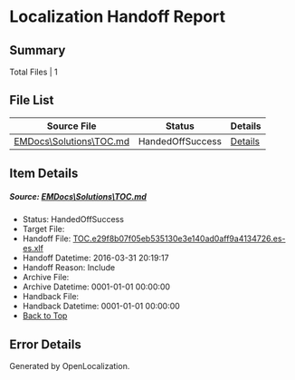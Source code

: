 # <a name='report-top'></a> Localization Handoff Report

## Summary
 Total Files | 1

## File List
 Source File | Status | Details 
 ----------- | ------ | ------- 
 [EMDocs\Solutions\TOC.md](https://github.com/Microsoft/EMDocs-pr/blob/29f93a4c1a8ead6cae094e9491bdb551ad0abc20/EMDocs/Solutions/TOC.md) | HandedOffSuccess | [Details](#42ef324b224d9c50b1fb6993ba12902b66bfc441323)

## Item Details
##### <a name='42ef324b224d9c50b1fb6993ba12902b66bfc441323'></a> Source: [EMDocs\Solutions\TOC.md](https://github.com/Microsoft/EMDocs-pr/blob/29f93a4c1a8ead6cae094e9491bdb551ad0abc20/EMDocs/Solutions/TOC.md)
* Status: HandedOffSuccess
* Target File: 
* Handoff File: [TOC.e29f8b07f05eb535130e3e140ad0aff9a4134726.es-es.xlf](https://github.com/Microsoft/EM.handoff/blob/162a3b53b0c299d9c79a79dad78192ea7fc1c22a/ol-handoff/Microsoft/EMDocs-pr.es-es/master/TOC.e29f8b07f05eb535130e3e140ad0aff9a4134726.es-es.xlf)
* Handoff Datetime: 2016-03-31 20:19:17
* Handoff Reason: Include
* Archive File: 
* Archive Datetime: 0001-01-01 00:00:00
* Handback File: 
* Handback Datetime: 0001-01-01 00:00:00
* [Back to Top](#report-top)


## Error Details

Generated by OpenLocalization.
